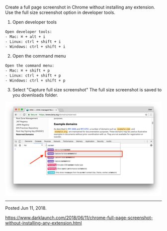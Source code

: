 Create a full page screenshot in Chrome without installing any extension. Use the full size screenshot option in developer tools.

1. Open developer tools
```
Open developer tools:
- Mac: ⌘ + alt + i
- Linux: ctrl + shift + i
- Windows: ctrl + shift + i
```

2. Open the command menu
```
Open the command menu:
- Mac: ⌘ + shift + p
- Linux: ctrl + shift + p
- Windows: ctrl + shift + p
```

3. Select "Capture full size screenshot"
The full size screenshot is saved to you downloads folder.

<img alt="" src="/img/uploads/2018-06/chrome-full-page-screenshot.png" />

---

Posted Jun 11, 2018.

https://www.darklaunch.com/2018/06/11/chrome-full-page-screenshot-without-installing-any-extension.html
